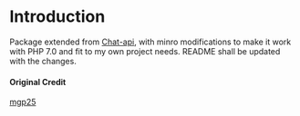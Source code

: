 # Introduction
Package extended from [Chat-api](https://github.com/mgp25/Chat-API), with minro modifications to make it work with PHP 7.0 and fit to my own project needs. README shall be updated with the changes.

#### Original Credit 
 [mgp25](https://github.com/mgp25) 
